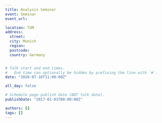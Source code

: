 ```yaml
---
title: Analysis Seminar
event: Seminar
event_url:

location: TUM
address:
  street:
  city: Munich
  region:
  postcode:
  country: Germany


# Talk start and end times.
#   End time can optionally be hidden by prefixing the line with `#`.
date: "2020-07-16T11:00:00Z"

all_day: false

# Schedule page publish date (NOT talk date).
publishDate: "2017-01-01T00:00:00Z"

authors: []
tags: []
---
```

